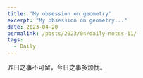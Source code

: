 ```yaml
---
title: 'My obsession on geometry'
excerpt: "My obsession on geometry..."
date: 2023-04-20
permalink: /posts/2023/04/daily-notes-11/
tags:
  - Daily
---
```


昨日之事不可留，今日之事多烦忧。